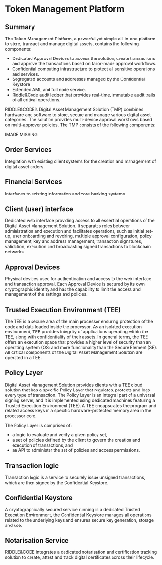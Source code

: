 # Token Management Platform


## Summary

The Token Management Platform, a powerful yet simple all-in-one platform to store, transact and manage digital assets, contains the following components:
* Dedicated Approval Devices to access the solution, create transactions and approve the transactions based on tailor-made approval workflows.
* Confidential computing infrastructure to protect all sensitive operations and services.
* Segregated accounts and addresses managed by the Confidential Keystore
* Extended AML and full node service.
* Riddle&Code audit ledger that provides real-time, immutable audit trails of all critical operations.

RIDDLE&CODE’s Digital Asset Management Solution (TMP) combines hardware and software to store, secure and manage various digital asset categories. The solution provides multi-device approval workflows based on multi-approver policies. The TMP consists of the following components:

IMAGE MISSING

## Order Services

Integration with existing client systems for the creation and management of digital asset orders.

## Financial Services

Interfaces to existing information and core banking systems.

## Client (user) interface

Dedicated web interface providing access to all essential operations of the Digital Asset Management Solution. It separates roles between administration and execution and facilitates operations, such as initial set-up, user onboarding and revoking, multiple approval configuration, policy management, key and address management, transaction signatures, validation, execution and broadcasting signed transactions to blockchain networks.

## Approval Devices

Physical devices used for authentication and access to the web interface and transaction approval. Each Approval Device is secured by its own cryptographic identity and has the capability to limit the access and management of the settings and policies.

## Trusted Execution Environment (TEE)

The TEE is a secure area of the main processor ensuring protection of the code and data loaded inside the processor. As an isolated execution environment, TEE provides integrity of applications operating within the TEE, along with confidentiality of their assets. In general terms, the TEE offers an execution space that provides a higher level of security than an operating system (OS) and more functionality than the Secure Element (SE). All critical components of the Digital Asset Management Solution are operated in a TEE.

## Policy Layer

Digital Asset Management Solution provides clients with a TEE cloud solution that has a specific Policy Layer that regulates, protects and logs every type of transaction. The Policy Layer is an integral part of a universal signing server, and it is implemented using dedicated machines featuring a Trusted Execution Environment (TEE). A TEE encapsulates the program and related access keys in a specific hardware-protected memory area in the processor core.

The Policy Layer is comprised of:
* a logic to evaluate and verify a given policy set,
* a set of policies defined by the client to govern the creation and execution of transactions, and
* an API to administer the set of policies and access permissions.

## Transaction logic

Transaction logic is a service to securely issue unsigned transactions, which are then signed by the Confidential Keystore.

## Confidential Keystore

A cryptographically secured service running in a dedicated Trusted Execution Environment, the Confidential Keystore manages all operations related to the underlying keys and ensures secure key generation, storage and use.

## Notarisation Service

RIDDLE&CODE integrates a dedicated notarisation and certification tracking solution to create, attest and track digital certificates across their lifecycle.
